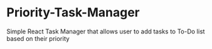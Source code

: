 # Priority-Task-Manager
Simple React Task Manager that allows user to add tasks to To-Do list based on their priority

